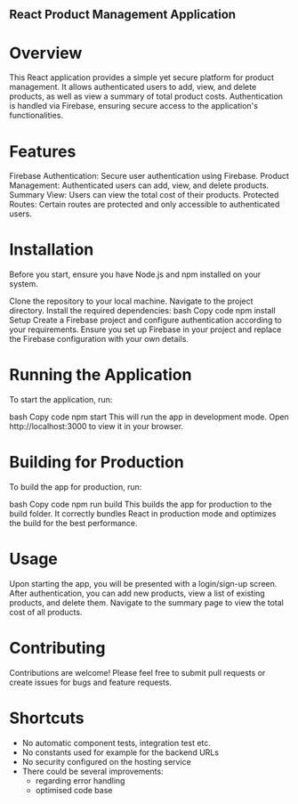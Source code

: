 ## React Product Management Application
# Overview
This React application provides a simple yet secure platform for product management. It allows authenticated users to add, view, and delete products, as well as view a summary of total product costs. Authentication is handled via Firebase, ensuring secure access to the application's functionalities.

# Features
Firebase Authentication: Secure user authentication using Firebase.
Product Management: Authenticated users can add, view, and delete products.
Summary View: Users can view the total cost of their products.
Protected Routes: Certain routes are protected and only accessible to authenticated users.

# Installation
Before you start, ensure you have Node.js and npm installed on your system.

Clone the repository to your local machine.
Navigate to the project directory.
Install the required dependencies:
bash
Copy code
npm install
Setup
Create a Firebase project and configure authentication according to your requirements. Ensure you set up Firebase in your project and replace the Firebase configuration with your own details.

# Running the Application
To start the application, run:

bash
Copy code
npm start
This will run the app in development mode. Open http://localhost:3000 to view it in your browser.

# Building for Production
To build the app for production, run:

bash
Copy code
npm run build
This builds the app for production to the build folder. It correctly bundles React in production mode and optimizes the build for the best performance.

# Usage
Upon starting the app, you will be presented with a login/sign-up screen. After authentication, you can add new products, view a list of existing products, and delete them. Navigate to the summary page to view the total cost of all products.

# Contributing
Contributions are welcome! Please feel free to submit pull requests or create issues for bugs and feature requests.

# Shortcuts
- No automatic component tests, integration test etc.
- No constants used for example for the backend URLs
- No security configured on the hosting service
- There could be several improvements:
  - regarding error handling
  - optimised code base

